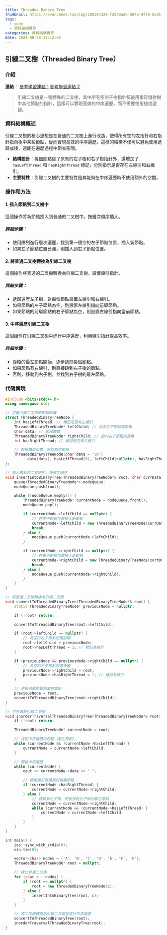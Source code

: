 ```yaml
---
title: Threaded Binary Tree
thumbnail: https://evan.beee.top/img/208184324-f2640ade-587a-4f46-8ad1-7b4c1b31394f.png
tags:
  - code
  - 資料結構實作
categories: 資料結構實作
date: 2024-08-28 17:12:55
---
```


## 引線二叉樹（Threaded Binary Tree）

### 介紹
**連結**：
[參考學習連結 1](https://www.youtube.com/watch?v=i1imRw8tmnk&t=233s)
[參考學習連結 2](https://www.youtube.com/watch?v=9b2GAFGZ6yw&t=266s)
> 引線二叉樹是一種特殊的二叉樹，其中所有空的子樹指針都被用來存儲對樹中其他節點的指針，這樣可以實現高效的中序遍歷，而不需要使用棧或遞歸。

### 資料結構概述
引線二叉樹的核心思想是在普通的二叉樹上進行改造，使得所有空的左指針和右指針指向樹中某些節點，從而實現高效的中序遍歷。這樣的結構不僅可以避免使用遞歸或棧，還能在遍歷過程中節省空間。

- **結構設計**：每個節點除了原有的左子樹和右子樹指針外，還增加了 `hasLeftThread` 和 `hasRightThread` 標記，分別指示是否存在左線引和右線引。
- **主要特性**：引線二叉樹的主要特性是其能夠在中序遍歷時不使用額外的空間。

### 操作和方法

#### 1. 插入節點到二叉樹中
這個操作將新節點插入到普通的二叉樹中，按層次順序插入。

##### 詳細步驟：
- 使用隊列進行層次遍歷，找到第一個空的左子節點位置，插入新節點。
- 如果左子節點位置已滿，則插入到右子節點位置。

#### 2. 將普通二叉樹轉換為引線二叉樹
這個操作將普通的二叉樹轉換為引線二叉樹，設置線引指針。

##### 詳細步驟：
- 遞歸遍歷左子樹，對每個節點設置左線引和右線引。
- 如果節點的左子節點為空，則設置左線引指向前驅節點。
- 如果節點的前驅節點的右子節點為空，則設置右線引指向當前節點。

#### 3. 中序遍歷引線二叉樹
這個操作在引線二叉樹中進行中序遍歷，利用線引指針提高效率。

##### 詳細步驟：
- 從樹的最左節點開始，逐步訪問每個節點。
- 如果節點有右線引，則直接跳到右子樹的節點。
- 否則，移動到右子樹，並找到右子樹的最左節點。

### 代碼實現

```cpp
#include <bits/stdc++.h>
using namespace std;

// 定義引線二叉樹的節點結構
struct ThreadedBinaryTreeNode {
    int hasLeftThread; // 標記是否有左線引
    ThreadedBinaryTreeNode* leftChild; // 指向左子節點或前驅
    char data; // 節點數據
    ThreadedBinaryTreeNode* rightChild; // 指向右子節點或後繼
    int hasRightThread; // 標記是否有右線引

    // 節點構造函數，默認為空節點
    ThreadedBinaryTreeNode(char data = '\0')
        : data(data), hasLeftThread(0), leftChild(nullptr), hasRightThread(0), rightChild(nullptr) {}
};

// 插入節點到二叉樹中，按層次順序
void insertIntoBinaryTree(ThreadedBinaryTreeNode*& root, char currData) {
    queue<ThreadedBinaryTreeNode*> nodeQueue;
    nodeQueue.push(root);

    while (!nodeQueue.empty()) {
        ThreadedBinaryTreeNode* currentNode = nodeQueue.front();
        nodeQueue.pop();

        if (currentNode->leftChild == nullptr) {
            // 在左子節點位置插入新節點
            currentNode->leftChild = new ThreadedBinaryTreeNode(currData);
            break;
        } else {
            nodeQueue.push(currentNode->leftChild);
        }

        if (currentNode->rightChild == nullptr) {
            // 在右子節點位置插入新節點
            currentNode->rightChild = new ThreadedBinaryTreeNode(currData);
            break;
        } else {
            nodeQueue.push(currentNode->rightChild);
        }
    }
}

// 將普通二叉樹轉換為引線二叉樹
void convertToThreadedBinaryTree(ThreadedBinaryTreeNode*& root) {
    static ThreadedBinaryTreeNode* previousNode = nullptr;

    if (!root) return;

    convertToThreadedBinaryTree(root->leftChild);

    if (root->leftChild == nullptr) {
        // 為空的左子節點設置前驅
        root->leftChild = previousNode;
        root->hasLeftThread = 1; // 標記為線引
    }

    if (previousNode && previousNode->rightChild == nullptr) {
        // 為空的右子節點設置後繼
        previousNode->rightChild = root;
        previousNode->hasRightThread = 1; // 標記為線引
    }

    // 更新前驅節點為當前節點
    previousNode = root;
    convertToThreadedBinaryTree(root->rightChild);
}

// 中序遍歷引線二叉樹
void inorderTraversalThreadedBinaryTree(ThreadedBinaryTreeNode*& root) {
    if (!root) return;

    ThreadedBinaryTreeNode* currentNode = root;

    // 找到中序遍歷的起點（最左節點）
    while (currentNode && !currentNode->hasLeftThread) {
        currentNode = currentNode->leftChild;
    }

    // 開始中序遍歷
    while (currentNode) {
        cout << currentNode->data << " ";

        // 使用線引直接跳到後繼節點
        if (currentNode->hasRightThread) {
            currentNode = currentNode->rightChild;
        } else {
            // 移動到右子樹，然後找到右子樹的最左節點
            currentNode = currentNode->rightChild;
            while (currentNode && !currentNode->hasLeftThread) {
                currentNode = currentNode->leftChild;
            }
        }
    }
}

int main() {
    ios::sync_with_stdio(0);
    cin.tie(0);

    vector<char> nodes = {'A', 'B', 'C', 'D', 'E', 'F', 'G'};
    ThreadedBinaryTreeNode* root = nullptr;

    // 建立普通二叉樹
    for (char c : nodes) {
        if (root == nullptr) {
            root = new ThreadedBinaryTreeNode(c);
        } else {
            insertIntoBinaryTree(root, c);
        }
    }

    // 將二叉樹轉換為引線二叉樹並進行中序遍歷
    convertToThreadedBinaryTree(root);
    inorderTraversalThreadedBinaryTree(root);
}
```

